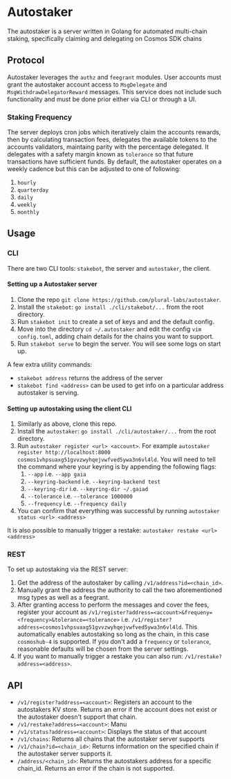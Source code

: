 # Autostaker

The autostaker is a server written in Golang for automated multi-chain staking, specifically claiming and delegating on Cosmos SDK chains

## Protocol

Autostaker leverages the `authz` and `feegrant` modules. User accounts must grant the autostaker account access to `MsgDelegate` and `MsgWithdrawDelegatorReward` messages. This service does not include such functionality and must be done prior either via CLI or through a UI.

### Staking Frequency

The server deploys cron jobs which iteratively claim the accounts rewards, then by calculating transaction fees, delegates the available tokens to the accounts validators, maintaing parity with the percentage delegated. It delegates with a safety margin known as `tolerance` so that future transactions have sufficient funds. By default, the autostaker operates on a weekly cadence but this can be adjusted to one of following:

1. `hourly`
2. `quarterday`
3. `daily`
4. `weekly`
5. `monthly`

## Usage

### CLI

There are two CLI tools: `stakebot`, the server and `autostaker`, the client.

#### Setting up a Autostaker server

1. Clone the repo `git clone https://github.com/plural-labs/autostaker`.
2. Install the `stakebot`: `go install ./cli/stakebot/...` from the root directory.
3. Run `stakebot init` to create a set of keys and and the default config.
4. Move into the directory `cd ~/.autostaker` and edit the config `vim config.toml`, adding chain details for the chains you want to support.
5. Run `stakebot serve` to begin the server. You will see some logs on start up.

A few extra utility commands:

- `stakebot address` returns the address of the server
- `stakebot find <address>` can be used to get info on a particular address autostaker is serving.

#### Setting up autostaking using the client CLI

1. Similarly as above, clone this repo.
2. Install the `autostaker`: `go install ./cli/autostaker/...` from the root directory.
3. Run `autostaker register <url> <account>`. For example `autostaker register http://localhost:8000 cosmos1vhpsuaxg51gvvzwyhqejvwfved5ywa3n6vl4ld`. You will need to tell the command where your keyring is by appending the following flags:
   1. `--app` i.e. `--app gaia`
   2. `--keyring-backend` i.e. `--keyring-backend test`
   3. `--keyring-dir` i.e. `--keyring-dir ~/.gaiad`
   4. `--tolerance` i.e. `--tolerance 1000000`
   5. `--frequency` i.e. `--frequency daily`
4. You can confirm that everything was successful by running `autostaker status <url> <address>`

It is also possible to manually trigger a restake: `autostaker restake <url> <address>`

### REST

To set up autostaking via the REST server:

1. Get the address of the autostaker by calling `/v1/address?id=<chain_id>`.
2. Manually grant the address the authority to call the two aforementioned msg types as well as a feegrant.
3. After granting access to perform the messages and cover the fees, register your account as `/v1/register?address=<account>&frequeny=<frequency>&tolerance=<tolerance>` i.e. `/v1/register?address=cosmos1vhpsuaxg51gvvzwyhqejvwfved5ywa3n6vl4ld`. This automatically enables autostaking so long as the chain, in this case `cosmoshub-4` is supported. If you don't add a `frequency` or `tolerance`, reasonable defaults will be chosen from the server settings.
4. If you want to manually trigger a restake you can also run: `/v1/restake?address=<address>`.

## API

- `/v1/register?address=<account>`: Registers an account to the autostakers KV store. Returns an error if the account does not exist or the autostaker doesn't support that chain.
- `/v1/restake?address=<account>`: Manu
- `/v1/status?address=<account>`: Displays the status of that account
- `/v1/chains`: Returns all chains that the autostaker server supports
- `/v1/chain?id=<chain_id>`: Returns information on the specified chain if the autostaker server supports it.
- `/address/<chain_id>`: Returns the autostakers address for a specific chain_id. Returns an error if the chain is not supported.

